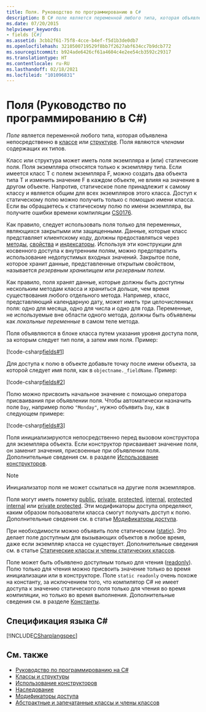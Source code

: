 ```yaml
---
title: Поля. Руководство по программированию в C#
description: В C# поле является переменной любого типа, которая объявлена непосредственно в классе или структуре. Поля являются членами содержащих их типов.
ms.date: 07/20/2015
helpviewer_keywords:
- fields [C#]
ms.assetid: 3cbb2f61-75f8-4cce-b4ef-f5d1b3de0db7
ms.openlocfilehash: 3210500719529f8bb7f2627abf634cc7b9dcb772
ms.sourcegitcommit: b924ade6426cf61a4604c4e2ee54cb3592c29317
ms.translationtype: HT
ms.contentlocale: ru-RU
ms.lasthandoff: 02/18/2021
ms.locfileid: "101096831"
---
```

# <a name="fields-c-programming-guide"></a>Поля (Руководство по программированию в C#)

*Поле* является переменной любого типа, которая объявлена непосредственно в [классе](../../language-reference/keywords/class.md) или [структуре](../../language-reference/builtin-types/struct.md). Поля являются *членами* содержащих их типов.

Класс или структура может иметь поля экземпляра и (или) статические поля. Поля экземпляра относятся только к экземпляру типа. Если имеется класс T с полем экземпляра F, можно создать два объекта типа T и изменить значение F в каждом объекте, не влияя на значение в другом объекте. Напротив, статическое поле принадлежит к самому классу и является общим для всех экземпляров этого класса. Доступ к статическому полю можно получить только с помощью имени класса. Если вы обращаетесь к статическому полю по имени экземпляра, вы получите ошибки времени компиляции [CS0176](../../misc/cs0176.md).

Как правило, следует использовать поля только для переменных, являющихся закрытыми или защищенными. Данные, которые класс представляет клиентскому коду, должны предоставляться через [методы](./methods.md), [свойства](./properties.md) и [индексаторы](../indexers/index.md). Используя эти конструкции для косвенного доступа к внутренним полям, можно предотвратить использование недопустимых входных значений. Закрытое поле, которое хранит данные, представленные открытым свойством, называется *резервным хранилищем* или *резервным полем*.

Как правило, поля хранят данные, которые должны быть доступны нескольким методам класса и храниться дольше, чем время существования любого отдельного метода. Например, класс, представляющий календарную дату, может иметь три целочисленных поля: одно для месяца, одно для числа и одно для года. Переменные, не используемые вне области одного метода, должны быть объявлены как *локальные переменные* в самом теле метода.

Поля объявляются в блоке класса путем указания уровня доступа поля, за которым следует тип поля, а затем имя поля. Пример:

[!code-csharp[fields#1](snippets/fields/Program.cs#1)]

Для доступа к полю в объекте добавьте точку после имени объекта, за которой следует имя поля, как в `objectname._fieldName`. Пример:

[!code-csharp[fields#2](snippets/fields/Program.cs#2)]

Полю можно присвоить начальное значение с помощью оператора присваивания при объявлении поля. Чтобы автоматически назначить поле `Day`, например полю `"Monday"`, нужно объявить `Day`, как в следующем примере:

[!code-csharp[fields#3](snippets/fields/Program.cs#3)]

Поля инициализируются непосредственно перед вызовом конструктора для экземпляра объекта. Если конструктор присваивает значение поля, он заменит значения, присвоенные при объявлении поля. Дополнительные сведения см. в разделе [Использование конструкторов](./using-constructors.md).

> [!NOTE]
> Инициализатор поля не может ссылаться на другие поля экземпляров.

Поля могут иметь пометку [public](../../language-reference/keywords/public.md), [private](../../language-reference/keywords/private.md), [protected](../../language-reference/keywords/protected.md), [internal](../../language-reference/keywords/internal.md), [protected internal](../../language-reference/keywords/protected-internal.md) или [private protected](../../language-reference/keywords/private-protected.md). Эти модификаторы доступа определяют, каким образом пользователи класса смогут получать доступ к полю. Дополнительные сведения см. в статье [Модификаторы доступа](./access-modifiers.md).

При необходимости можно объявить поле статическим ([static](../../language-reference/keywords/static.md)). Это делает поле доступным для вызывающих объектов в любое время, даже если экземпляр класса не существует. Дополнительные сведения см. в статье [Статические классы и члены статических классов](./static-classes-and-static-class-members.md).

Поле может быть объявлено доступным только для чтения ([readonly](../../language-reference/keywords/readonly.md)). Полю только для чтения можно присвоить значение только во время инициализации или в конструкторе. Поле `static readonly` очень похоже на константу, за исключением того, что компилятор C# не имеет доступа к значению статического поля только для чтения во время компиляции, но только во время выполнения. Дополнительные сведения см. в разделе [Константы](./constants.md).

## <a name="c-language-specification"></a>Спецификация языка C#

[!INCLUDE[CSharplangspec](~/includes/csharplangspec-md.md)]

## <a name="see-also"></a>См. также

- [Руководство по программированию на C#](../index.md)
- [Классы и структуры](./index.md)
- [Использование конструкторов](./using-constructors.md)
- [Наследование](./inheritance.md)
- [Модификаторы доступа](./access-modifiers.md)
- [Абстрактные и запечатанные классы и члены классов](./abstract-and-sealed-classes-and-class-members.md)
